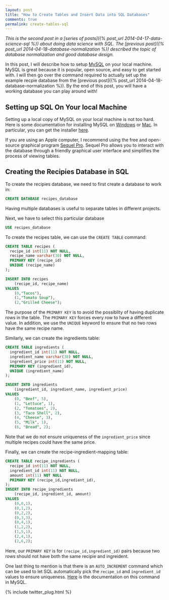 ```yaml
---
layout: post
title: "How to Create Tables and Insert Data into SQL Databases"
comments: true
permalink: create-tables-sql
---
```


*This is the second post in a [series of posts]({% post_url 2014-04-17-data-science-sql %})
about doing data science with SQL. The [previous post]({% post_url 2014-04-18-database-normalization %})
described the topic of database normalization and good database design.*

In this post, I will describe how to setup [MySQL](http://www.mysql.com/)
on your local machine.  MySQL is great because it is popular, open
source, and easy to get started with.
I will then go over the command required to actually set up the example
recpie database from the [previous post]({% post_url 2014-04-18-database-normalization %}).
By the end of this post, you will have a working database you can play around with!

## Setting up SQL On Your local Machine

Setting up a local copy of MySQL on your local machine is not too hard.
Here
is some documentation for installing MySQL on
[Windows](https://dev.mysql.com/doc/refman/5.0/en/windows-installation.html)
or 
[Mac](https://dev.mysql.com/doc/refman/5.0/en/macosx-installation.html).
In particular, you can get the installer
[here](http://dev.mysql.com/downloads/mysql/).

If you are using an Apple computer, I recommend using the free and
open-source graphical program [Sequel Pro](http://www.sequelpro.com/).
Sequel Pro allows you to interact with the database through
a friendly graphical user interface and simplifies the process
of viewing tables.

## Creating the Recipies Database in SQL

To create the recipies database, we need
to first create a database to work in:

```sql
CREATE DATABASE recipes_database
```

Having multiple databases is useful to separate
tables in different projects.

Next, we have to select this particular database

```sql
USE recipes_database
```

To create the recipes table, we can use the `CREATE TABLE` command:

```sql
CREATE TABLE recipes (
  recipe_id int(11) NOT NULL,
  recipe_name varchar(30) NOT NULL,
  PRIMARY KEY (recipe_id)
  UNIQUE (recipe_name)
);

INSERT INTO recipes 
    (recipe_id, recipe_name) 
VALUES 
    (0,"Tacos"),
    (1,"Tomato Soup"),
    (2,"Grilled Cheese");
```

The purpose of the `PRIMARY KEY` is to avoid the possiblity of
having duplicate rows in the table. The `PRIMARY KEY` forces every
row to have a different value.  In addition, we use the `UNIQUE`
keyword to ensure that no two rows have the same recipe name.

Similarly, we can create the ingredients table:

```sql
CREATE TABLE ingredients (
  ingredient_id int(11) NOT NULL, 
  ingredient_name varchar(30) NOT NULL,
  ingredient_price int(11) NOT NULL,
  PRIMARY KEY (ingredient_id),  
  UNIQUE (ingredient_name)
);

INSERT INTO ingredients
    (ingredient_id, ingredient_name, ingredient_price)
VALUES 
    (0, "Beef", 5),
    (1, "Lettuce", 1),
    (2, "Tomatoes", 2),
    (3, "Taco Shell", 2),
    (4, "Cheese", 3),
    (5, "Milk", 1),
    (6, "Bread", 2);
```

Note that we do not ensure uniqueness of the `ingredient_price`
since multiple recipes could have the same price.

Finally, we can create the recipe-ingredient-mapping table:

```sql
CREATE TABLE recipe_ingredients (
  recipe_id int(11) NOT NULL, 
  ingredient_id int(11) NOT NULL, 
  amount int(11) NOT NULL
  PRIMARY KEY (recipe_id,ingredient_id),  
);
INSERT INTO recipe_ingredients 
    (recipe_id, ingredient_id, amount)
VALUES
    (0,0,1),
    (0,1,2),
    (0,2,2),
    (0,3,3),
    (0,4,1),
    (1,2,2),
    (1,5,1),
    (2,4,1),
    (2,6,2);
```

Here, our `PRIMARY KEY` is for `(recipe_id,ingredient_id)` pairs
because two rows should not have both the same recipie and ingreident.

One last thing to mention is that there is an `AUTO_INCREMENT` command
which can be used to let SQL automatically
pick the `recipe_id` and `ingredient_id`
values to ensure uniqueness.
[Here](http://dev.mysql.com/doc/refman/5.0/en/example-auto-increment.html)
is the documentation on this command in MySQL.

<!--
## Next Time: Querying the Database

In the next post, I will discuss the commands required to ask
very sophistical questions about data in this database.
-->

{% include twitter_plug.html %}
